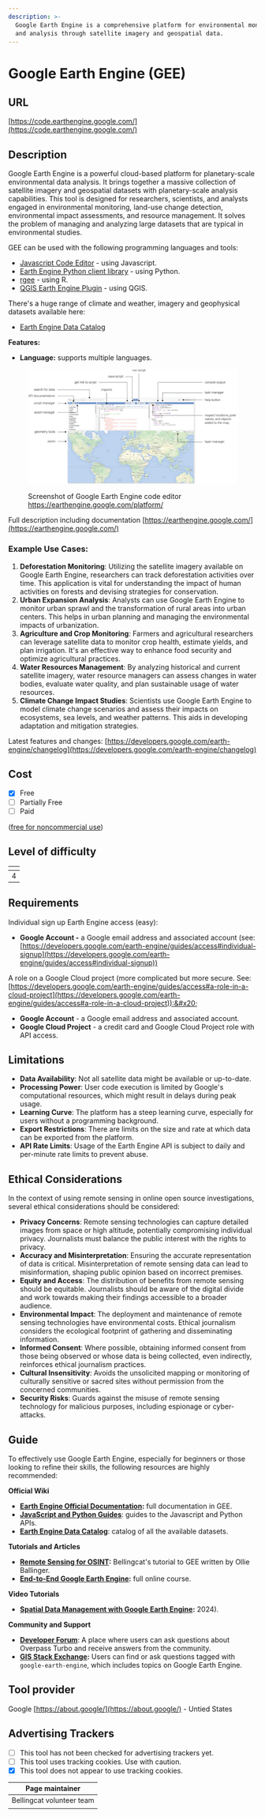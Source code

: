 ```yaml
---
description: >-
  Google Earth Engine is a comprehensive platform for environmental monitoring
  and analysis through satellite imagery and geospatial data.
---
```


# Google Earth Engine (GEE)

## URL

[https://code.earthengine.google.com/](https://code.earthengine.google.com/)

## Description

Google Earth Engine is a powerful cloud-based platform for planetary-scale environmental data analysis. It brings together a massive collection of satellite imagery and geospatial datasets with planetary-scale analysis capabilities. This tool is designed for researchers, scientists, and analysts engaged in environmental monitoring, land-use change detection, environmental impact assessments, and resource management. It solves the problem of managing and analyzing large datasets that are typical in environmental studies.

GEE can be used with the following programming languages and tools:&#x20;

* [Javascript Code Editor](https://code.earthengine.google.com/) - using Javascript.
* [Earth Engine Python client library](https://developers.google.com/earth-engine/guides/python\_install) - using Python.
* [rgee](https://github.com/r-spatial/rgee) - using R.
* [QGIS Earth Engine Plugin](https://gee-community.github.io/qgis-earthengine-plugin/) - using QGIS.

There's a huge range of climate and weather, imagery and geophysical datasets available here:  &#x20;

* [Earth Engine Data Catalog](https://developers.google.com/earth-engine/datasets)

**Features:**

* **Language:** supports multiple languages.

<figure><img src=".gitbook/assets/image.png" alt="Screenshot of Google Earth Engine explaining different features of the user interface.  "><figcaption><p>Screenshot of Google Earth Engine code editor <a href="https://earthengine.google.com/platform/">https://earthengine.google.com/platform/</a></p></figcaption></figure>

Full description including documentation [https://earthengine.google.com/](https://earthengine.google.com/)

### Example Use Cases:

1. **Deforestation Monitoring**: Utilizing the satellite imagery available on Google Earth Engine, researchers can track deforestation activities over time. This application is vital for understanding the impact of human activities on forests and devising strategies for conservation.
2. **Urban Expansion Analysis**: Analysts can use Google Earth Engine to monitor urban sprawl and the transformation of rural areas into urban centers. This helps in urban planning and managing the environmental impacts of urbanization.
3. **Agriculture and Crop Monitoring**: Farmers and agricultural researchers can leverage satellite data to monitor crop health, estimate yields, and plan irrigation. It's an effective way to enhance food security and optimize agricultural practices.
4. **Water Resources Management**: By analyzing historical and current satellite imagery, water resource managers can assess changes in water bodies, evaluate water quality, and plan sustainable usage of water resources.
5. **Climate Change Impact Studies**: Scientists use Google Earth Engine to model climate change scenarios and assess their impacts on ecosystems, sea levels, and weather patterns. This aids in developing adaptation and mitigation strategies.

Latest features and changes: [https://developers.google.com/earth-engine/changelog](https://developers.google.com/earth-engine/changelog)

## Cost

* [x] Free
* [ ] Partially Free
* [ ] Paid

([free for noncommercial use](https://earthengine.google.com/noncommercial/))

## Level of difficulty

<table><thead><tr><th data-type="rating" data-max="5"></th></tr></thead><tbody><tr><td>4</td></tr></tbody></table>

## Requirements

Individual sign up Earth Engine access (easy):

* **Google Account -** a Google email address and associated account (see: [https://developers.google.com/earth-engine/guides/access#individual-signup](https://developers.google.com/earth-engine/guides/access#individual-signup))

A role on a Google Cloud project (more complicated but more secure. See: [https://developers.google.com/earth-engine/guides/access#a-role-in-a-cloud-project](https://developers.google.com/earth-engine/guides/access#a-role-in-a-cloud-project)):&#x20;

* **Google Account** - a Google email address and associated account.
* **Google Cloud Project** - a credit card and Google Cloud Project role with API access.&#x20;

## Limitations

* **Data Availability**: Not all satellite data might be available or up-to-date.
* **Processing Power**: User code execution is limited by Google's computational resources, which might result in delays during peak usage.
* **Learning Curve**: The platform has a steep learning curve, especially for users without a programming background.
* **Export Restrictions**: There are limits on the size and rate at which data can be exported from the platform.
* **API Rate Limits**: Usage of the Earth Engine API is subject to daily and per-minute rate limits to prevent abuse.

## Ethical Considerations

In the context of using remote sensing in online open source investigations, several ethical considerations should be considered:

* **Privacy Concerns**: Remote sensing technologies can capture detailed images from space or high altitude, potentially compromising individual privacy. Journalists must balance the public interest with the rights to privacy.
* **Accuracy and Misinterpretation**: Ensuring the accurate representation of data is critical. Misinterpretation of remote sensing data can lead to misinformation, shaping public opinion based on incorrect premises.
* **Equity and Access**: The distribution of benefits from remote sensing should be equitable. Journalists should be aware of the digital divide and work towards making their findings accessible to a broader audience.
* **Environmental Impact**: The deployment and maintenance of remote sensing technologies have environmental costs. Ethical journalism considers the ecological footprint of gathering and disseminating information.
* **Informed Consent**: Where possible, obtaining informed consent from those being observed or whose data is being collected, even indirectly, reinforces ethical journalism practices.
* **Cultural Insensitivity**: Avoids the unsolicited mapping or monitoring of culturally sensitive or sacred sites without permission from the concerned communities.
* **Security Risks**: Guards against the misuse of remote sensing technology for malicious purposes, including espionage or cyber-attacks.

## Guide

To effectively use Google Earth Engine, especially for beginners or those looking to refine their skills, the following resources are highly recommended:

**Official Wiki**&#x20;

* [**Earth Engine Official Documentation**](https://developers.google.com/earth-engine)**:** full documentation in GEE.&#x20;
* [**JavaScript and Python Guides**](https://developers.google.com/earth-engine/guides): guides to the Javascript and Python APIs.
* [**Earth Engine Data Catalog**](https://developers.google.com/earth-engine/datasets): catalog of all the available datasets.

**Tutorials and Articles**

* [**Remote Sensing for OSINT**](https://bellingcat.github.io/RS4OSINT)**:** Bellingcat's tutorial to GEE written by Ollie Ballinger.
* [**End-to-End Google Earth Engine**](https://courses.spatialthoughts.com/end-to-end-gee.html)**:**  full online course.

**Video Tutorials**

* [**Spatial Data Management with Google Earth Engine**](https://www.youtube.com/playlist?list=PLAxJ4-o7ZoPdz9LHIJIxHlZe3t-MRCn61)**:**  2024).

**Community and Support**

* [**Developer Forum**](https://groups.google.com/g/google-earth-engine-developers): A place where users can ask questions about Overpass Turbo and receive answers from the community.
* [**GIS Stack Exchange**](https://gis.stackexchange.com/questions/tagged/google-earth-engine)**:** Users can find or ask questions tagged with `google-earth-engine`, which includes topics on Google Earth Engine.

## Tool provider

Google [https://about.google/](https://about.google/) - Untied States

## Advertising Trackers

* [ ] This tool has not been checked for advertising trackers yet.
* [ ] This tool uses tracking cookies. Use with caution.
* [x] This tool does not appear to use tracking cookies.

| Page maintainer           |
| ------------------------- |
| Bellingcat volunteer team |
|                           |

